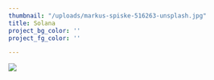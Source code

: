 ```yaml
---
thumbnail: "/uploads/markus-spiske-516263-unsplash.jpg"
title: Solana
project_bg_color: ''
project_fg_color: ''

---
```

![](/uploads/markus-spiske-516263-unsplash.jpg)